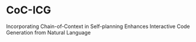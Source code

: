 # CoC-ICG
Incorporating Chain-of-Context in Self-planning Enhances Interactive Code Generation from Natural Language
